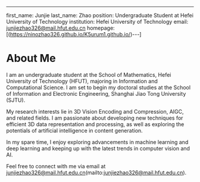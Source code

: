 ---
first_name: Junjie
last_name: Zhao
position: Undergraduate Student at Hefei University of Technology
institution: Hefei University of Technology
email: junjiezhao326@mail.hfut.edu.cn
homepage: [(https://ninozhao326.github.io/K5urum1.github.io/)---]

# About Me

I am an undergraduate student at the School of Mathematics, Hefei University of Technology (HFUT), majoring in Information and Computational Science. I am set to begin my doctoral studies at the School of Information and Electronic Engineering, Shanghai Jiao Tong University (SJTU).

My research interests lie in 3D Vision Encoding and Compression, AIGC, and related fields. I am passionate about developing new techniques for efficient 3D data representation and processing, as well as exploring the potentials of artificial intelligence in content generation.

In my spare time, I enjoy exploring advancements in machine learning and deep learning and keeping up with the latest trends in computer vision and AI.

Feel free to connect with me via email at junjiezhao326@mail.hfut.edu.cn(mailto:junjiezhao326@mail.hfut.edu.cn).
